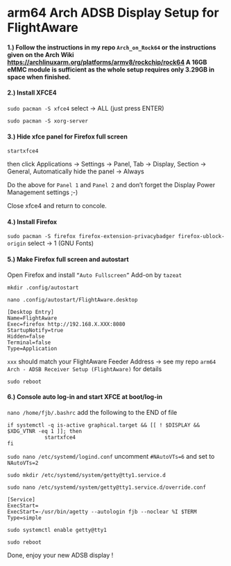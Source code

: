 # arm64 Arch ADSB Display Setup for FlightAware

#### 1.)  Follow the instructions in my repo `Arch_on_Rock64` or the instructions given on the Arch Wiki https://archlinuxarm.org/platforms/armv8/rockchip/rock64	A 16GB eMMC module is sufficient as the whole setup requires only 3.29GB in space when finished.

#### 2.)  Install XFCE4

`sudo pacman -S xfce4`  select → ALL (just press ENTER)

`sudo pacman -S xorg-server`

#### 3.)  Hide xfce panel for Firefox full screen

`startxfce4`

then click Applications → Settings → Panel, Tab → Display, Section → General, Automatically hide the panel → Always

Do the above for `Panel 1` and `Panel 2` and don’t forget the Display Power Management settings ;-)

Close xfce4 and return to concole.

#### 4.)  Install Firefox

`sudo pacman -S firefox firefox-extension-privacybadger firefox-ublock-origin`  select → 1 (GNU Fonts)

#### 5.)  Make Firefox full screen and autostart

Open Firefox and install `“Auto Fullscreen”` Add-on by `tazeat`

`mkdir .config/autostart`

`nano .config/autostart/FlightAware.desktop`

    [Desktop Entry]
    Name=FlightAware
    Exec=firefox http://192.168.X.XXX:8080
    StartupNotify=true
    Hidden=false
    Terminal=false
    Type=Application

`xxx` should match your FlightAware Feeder Address → see my repo `arm64 Arch - ADSB Receiver Setup (FlightAware)` for details

`sudo reboot`

#### 6.)  Console auto log-in and start XFCE at boot/log-in

`nano /home/fjb/.bashrc`  add the following to the END of file

    if systemctl -q is-active graphical.target && [[ ! $DISPLAY && $XDG_VTNR -eq 1 ]]; then
                startxfce4
    fi

`sudo nano /etc/systemd/logind.conf`  uncomment `#NAutoVTs=6` and set to `NAutoVTs=2`

`sudo mkdir /etc/systemd/system/getty@tty1.service.d`

`sudo nano /etc/systemd/system/getty@tty1.service.d/override.conf`

    [Service]
    ExecStart=
    ExecStart=-/usr/bin/agetty --autologin fjb --noclear %I $TERM
    Type=simple

`sudo systemctl enable getty@tty1`

`sudo reboot`

Done, enjoy your new ADSB display !
